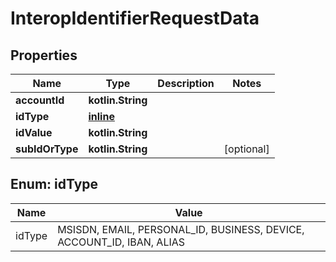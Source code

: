 
# InteropIdentifierRequestData

## Properties
| Name | Type | Description | Notes |
| ------------ | ------------- | ------------- | ------------- |
| **accountId** | **kotlin.String** |  |  |
| **idType** | [**inline**](#IdType) |  |  |
| **idValue** | **kotlin.String** |  |  |
| **subIdOrType** | **kotlin.String** |  |  [optional] |


<a id="IdType"></a>
## Enum: idType
| Name | Value |
| ---- | ----- |
| idType | MSISDN, EMAIL, PERSONAL_ID, BUSINESS, DEVICE, ACCOUNT_ID, IBAN, ALIAS |



